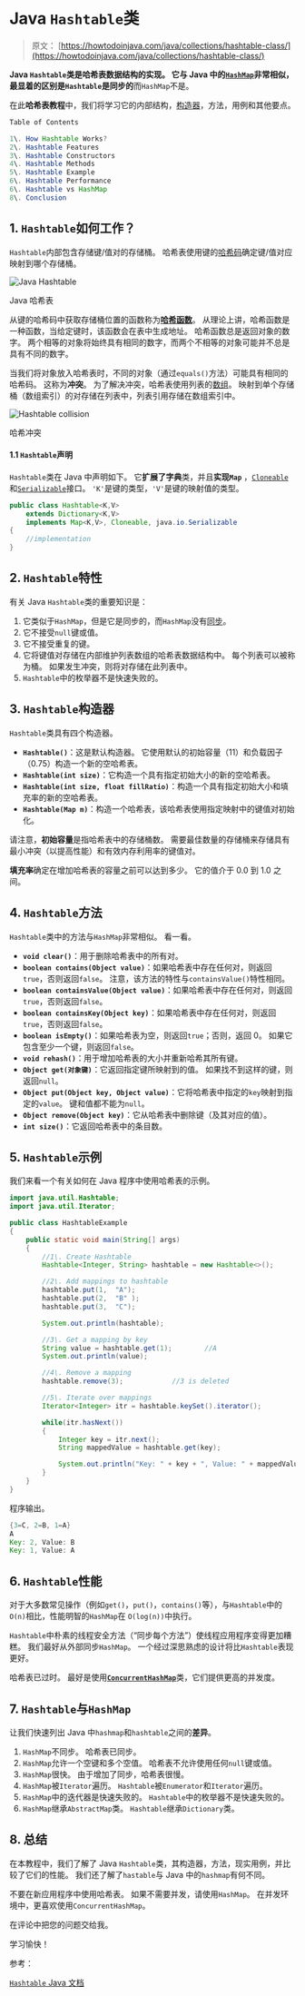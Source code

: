 # Java `Hashtable`类

> 原文： [https://howtodoinjava.com/java/collections/hashtable-class/](https://howtodoinjava.com/java/collections/hashtable-class/)

**Java `Hashtable`**类是哈希表数据结构的实现。 它与 Java 中的[`HashMap`](https://howtodoinjava.com/java-hashmap/)非常相似，最显着的区别是`Hashtable`是**同步的**而`HashMap`不是。

在此**哈希表教程**中，我们将学习它的内部结构，[构造器](https://howtodoinjava.com/oops/java-constructors/)，方法，用例和其他要点。

```java
Table of Contents

1\. How Hashtable Works?
2\. Hashtable Features
3\. Hashtable Constructors
4\. Hashtable Methods
5\. Hashtable Example
6\. Hashtable Performance
6\. Hashtable vs HashMap
8\. Conclusion
```

## 1\. `Hashtable`如何工作？

`Hashtable`内部包含存储键/值对的存储桶。 哈希表使用键的[哈希码](https://howtodoinjava.com/java/basics/java-hashcode-equals-methods/)确定键/值对应映射到哪个存储桶。

![Java Hashtable](img/3e75c8363cbae4bb0b9317ea889db2b8.png)

Java 哈希表

从键的哈希码中获取存储桶位置的函数称为[**哈希函数**](https://howtodoinjava.com/security/how-to-generate-secure-password-hash-md5-sha-pbkdf2-bcrypt-examples/)。 从理论上讲，哈希函数是一种函数，当给定键时，该函数会在表中生成地址。 哈希函数总是返回对象的数字。 两个相等的对象将始终具有相同的数字，而两个不相等的对象可能并不总是具有不同的数字。

当我们将对象放入哈希表时，不同的对象（通过`equals()`方法）可能具有相同的哈希码。 这称为**冲突**。 为了解决冲突，哈希表使用列表的[数组](https://howtodoinjava.com/java-array/)。 映射到单个存储桶（数组索引）的对存储在列表中，列表引用存储在数组索引中。

![Hashtable collision](img/4d1ef901f9ddd6276133381bda7ccbe0.png)

哈希冲突

#### 1.1 `Hashtable`声明

`Hashtable`类在 Java 中声明如下。 它**扩展了字典**类，并且**实现`Map`** ，[`Cloneable`](https://howtodoinjava.com/java/cloning/a-guide-to-object-cloning-in-java/)和[`Serializable`](https://howtodoinjava.com/java/serialization/a-mini-guide-for-implementing-serializable-interface-in-java/)接口。 `'K'`是键的类型，`'V'`是键的映射值的类型。

```java
public class Hashtable<K,V>
    extends Dictionary<K,V>
    implements Map<K,V>, Cloneable, java.io.Serializable 
{
	//implementation
}

```

## 2\. `Hashtable`特性

有关 Java `Hashtable`类的重要知识是：

1.  它类似于`HashMap`，但是它是同步的，而`HashMap`没有[同步](https://howtodoinjava.com/java/multi-threading/what-is-thread-safety/)。
2.  它不接受`null`键或值。
3.  它不接受重复的键。
4.  它将键值对存储在内部维护列表数组的哈希表数据结构中。 每个列表可以被称为桶。 如果发生冲突，则将对存储在此列表中。
5.  `Hashtable`中的枚举器不是快速失败的。

## 3\. `Hashtable`构造器

`Hashtable`类具有四个构造器。

*   **`Hashtable()`**：这是默认构造器。 它使用默认的初始容量（11）和负载因子（0.75）构造一个新的空哈希表。
*   **`Hashtable(int size)`**：它构造一个具有指定初始大小的新的空哈希表。
*   **`Hashtable(int size, float fillRatio)`**：构造一个具有指定初始大小和填充率的新的空哈希表。
*   **`Hashtable(Map m)`**：构造一个哈希表，该哈希表使用指定映射中的键值对初始化。

请注意，**初始容量**是指哈希表中的存储桶数。 需要最佳数量的存储桶来存储具有最小冲突（以提高性能）和有效内存利用率的键值对。

**填充率**确定在增加哈希表的容量之前可以达到多少。 它的值介于 0.0 到 1.0 之间。

## 4\. `Hashtable`方法

`Hashtable`类中的方法与`HashMap`非常相似。 看一看。

*   **`void clear()`**：用于删除哈希表中的所有对。
*   **`boolean contains(Object value)`**：如果哈希表中存在任何对，则返回`true`，否则返回`false`。 注意，该方法的特性与`containsValue()`特性相同。
*   **`boolean containsValue(Object value)`**：如果哈希表中存在任何对，则返回`true`，否则返回`false`。
*   **`boolean containsKey(Object key)`**：如果哈希表中存在任何对，则返回`true`，否则返回`false`。
*   **`boolean isEmpty()`**：如果哈希表为空，则返回`true`；否则，返回 0。 如果它包含至少一个键，则返回`false`。
*   **`void rehash()`**：用于增加哈希表的大小并重新哈希其所有键。
*   **`Object get(对象键)`**：它返回指定键所映射到的值。 如果找不到这样的键，则返回`null`。
*   **`Object put(Object key, Object value)`**：它将哈希表中指定的`key`映射到指定的`value`。 键和值都不能为`null`。
*   **`Object remove(Object key)`**：它从哈希表中删除键（及其对应的值）。
*   **`int size()`**：它返回哈希表中的条目数。

## 5\. `Hashtable`示例

我们来看一个有关如何在 Java 程序中使用哈希表的示例。

```java
import java.util.Hashtable;
import java.util.Iterator;

public class HashtableExample 
{
    public static void main(String[] args) 
    {
        //1\. Create Hashtable
        Hashtable<Integer, String> hashtable = new Hashtable<>();

        //2\. Add mappings to hashtable 
        hashtable.put(1,  "A");
        hashtable.put(2,  "B" );
        hashtable.put(3,  "C");

        System.out.println(hashtable);

        //3\. Get a mapping by key
        String value = hashtable.get(1);        //A
        System.out.println(value);

        //4\. Remove a mapping
        hashtable.remove(3);            //3 is deleted

        //5\. Iterate over mappings
        Iterator<Integer> itr = hashtable.keySet().iterator();

        while(itr.hasNext()) 
        {
            Integer key = itr.next();
            String mappedValue = hashtable.get(key);

            System.out.println("Key: " + key + ", Value: " + mappedValue);
        }
    }
}

```

程序输出。

```java
{3=C, 2=B, 1=A}
A
Key: 2, Value: B
Key: 1, Value: A

```

## 6\. `Hashtable`性能

对于大多数常见操作（例如`get()`，`put()`，`contains()`等），与`Hashtable`中的`O(n)`相比，性能明智的`HashMap`在 `O(log(n))`中执行。

`Hashtable`中朴素的线程安全方法（“同步每个方法”）使线程应用程序变得更加糟糕。 我们最好从外部同步`HashMap`。 一个经过深思熟虑的设计将比`Hashtable`表现更好。

哈希表已过时。 最好是使用[**`ConcurrentHashMap`**](https://howtodoinjava.com/java/multi-threading/best-practices-for-using-concurrenthashmap/)类，它们提供更高的并发度。

## 7\. `Hashtable`与`HashMap`

让我们快速列出 Java 中`hashmap`和`hashtable`之间的**差异**。

1.  `HashMap`不同步。 哈希表已同步。
2.  `HashMap`允许一个空键和多个空值。 哈希表不允许使用任何`null`键或值。
3.  `HashMap`很快。 由于增加了同步，哈希表很慢。
4.  `HashMap`被`Iterator`遍历。 `Hashtable`被`Enumerator`和`Iterator`遍历。
5.  `HashMap`中的迭代器是快速失败的。 `Hashtable`中的枚举器不是快速失败的。
6.  `HashMap`继承`AbstractMap`类。 `Hashtable`继承`Dictionary`类。

## 8\. 总结

在本教程中，我们了解了 Java `Hashtable`类，其构造器，方法，现实用例，并比较了它们的性能。 我们还了解了`hastable`与 Java 中的`hashmap`有何不同。

不要在新应用程序中使用哈希表。 如果不需要并发，请使用`HashMap`。 在并发环境中，更喜欢使用`ConcurrentHashMap`。

在评论中把您的问题交给我。

学习愉快！

参考：

[`Hashtable` Java 文档](https://docs.oracle.com/javase/10/docs/api/java/util/Hashtable.html)